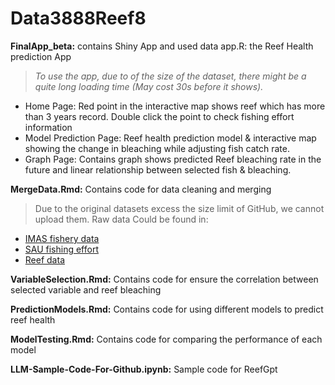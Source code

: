 # Data3888Reef8
**FinalApp_beta:** contains Shiny App and used data
app.R: the Reef Health prediction App 
> *To use the app, due to of the size of the dataset, there might be a quite long loading time (May cost 30s before it shows).*
- Home Page: Red point in the interactive map shows reef which has more than 3 years record. Double click the point to check fishing effort information
- Model Prediction Page: Reef health prediction model & interactive map showing the change in bleaching while adjusting fish catch rate.
- Graph Page: Contains graph shows predicted Reef bleaching rate in the future and linear relationship between selected fish & bleaching.

**MergeData.Rmd:** Contains code for data cleaning and merging
> Due to the original datasets excess the size limit of GitHub, we cannot upload them. Raw data Could be found in:
- [IMAS fishery data](https://data.gov.au/dataset/ds-aodn-5c4590d3-a45a-4d37-bf8b-ecd145cb356d/details?q=)
- [SAU fishing effort](https://www.seaaroundus.org/data/#/fishing-entity-effort/83?chart=catch-chart&dimension=sector&measure=effort&limit=10)
- [Reef data](https://github.com/InstituteForGlobalEcology/Coral-bleaching-a-global-analysis-of-the-past-two-decades/tree/master)

**VariableSelection.Rmd:** Contains code for ensure the correlation between selected variable and reef bleaching

**PredictionModels.Rmd:** Contains code for using different models to predict reef health

**ModelTesting.Rmd:** Contains code for comparing the performance of each model

**LLM-Sample-Code-For-Github.ipynb:** Sample code for ReefGpt